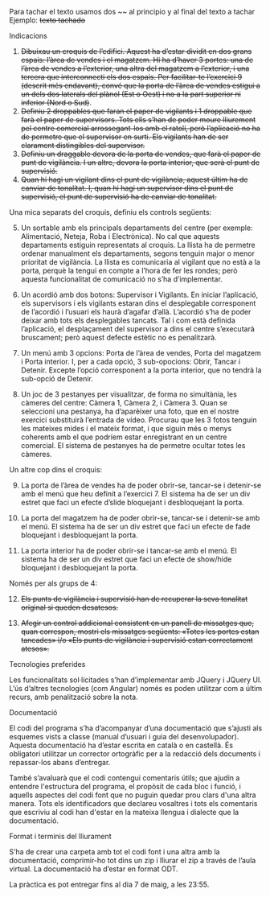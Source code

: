 Para tachar el texto usamos dos ~~ al principio y al final del texto a tachar
Ejemplo: ~~texto tachado~~


Indicacions
1) ~~Dibuixau un croquis de l’edifici. Aquest ha d’estar dividit en dos grans espais: l’àrea de vendes i el magatzem. Hi ha d’haver 3 portes: una de l’àrea de vendes a l’exterior, una altra del magatzem a l’exterior, i una tercera que interconnecti els dos espais. Per facilitar-te l’exercici 9 (descrit més endavant), convé que la porta de l’àrea de vendes estigui a un dels dos laterals del plànol (Est o Oest) i no a la part superior ni inferior (Nord o Sud)~~.
2) ~~Definiu 2 droppables que faran el paper de vigilants i 1 droppable que farà el paper de supervisors. Tots ells s’han de poder moure lliurement pel centre comercial arrossegant-los amb el ratolí, però l’aplicació no ha de permetre que el supervisor en surti. Els vigilants han de ser clarament distingibles del supervisor.~~
3) ~~Definiu un draggable devora de la porta de vendes, que farà el paper de punt de vigilància. I un altre, devora la porta interior, que serà el punt de supervisió.~~
4) ~~Quan hi hagi un vigilant dins el punt de vigilància, aquest últim ha de canviar de tonalitat. I,
quan hi hagi un supervisor dins el punt de supervisió, el punt de supervisió ha de canviar de tonalitat.~~

Una mica separats del croquis, definiu els controls següents:

5) Un sortable amb els principals departaments del centre (per exemple: Alimentació, Neteja, Roba i Electrònica). No cal que aquests departaments estiguin representats al croquis. La llista ha de permetre ordenar manualment els departaments, segons tenguin major o menor prioritat de vigilància. La llista es comunicaria al vigilant que no està a la porta, perquè la tengui en compte a l’hora de fer les rondes; però aquesta funcionalitat de comunicació no s’ha d’implementar.

6) Un acordió amb dos botons: Supervisor i Vigilants. En iniciar l’aplicació, els supervisors i els vigilants estaran dins el desplegable corresponent de l’acordió i l’usuari els haurà d’agafar d’allà. L’acordió s’ha de poder deixar amb tots els desplegables tancats. Tal i com està definida l’aplicació, el desplaçament del supervisor a dins el centre s’executarà bruscament; però aquest defecte estètic no es penalitzarà.

7) Un menú amb 3 opcions: Porta de l’àrea de vendes, Porta del magatzem i Porta interior. I, per a cada opció, 3 sub-opocions: Obrir, Tancar i Detenir. Excepte l’opció corresponent a la porta interior, que no tendrà la sub-opció de Detenir.

8) Un joc de 3 pestanyes per visualitzar, de forma no simultània, les càmeres del centre: Càmera 1, Càmera 2, i Càmera 3. Quan se seleccioni una pestanya, ha d’aparèixer una foto, que en el nostre exercici substituirà l’entrada de vídeo. Procurau que les 3 fotos tenguin les mateixes mides i el mateix format, i que siguin més o menys coherents amb el que podríem estar enregistrant en un centre comercial. El sistema de pestanyes ha de permetre ocultar totes les càmeres.

Un altre cop dins el croquis:

9) La porta de l’àrea de vendes ha de poder obrir-se, tancar-se i detenir-se amb el menú que heu definit a l’exercici 7. El sistema ha de ser un div estret que faci un efecte d’slide bloquejant i desbloquejant la porta.

10) La porta del magatzem ha de poder obrir-se, tancar-se i detenir-se amb el menú. El sistema ha de ser un div estret que faci un efecte de fade bloquejant i desbloquejant la porta.

11) La porta interior ha de poder obrir-se i tancar-se amb el menú. El sistema ha de ser un div estret que faci un efecte de show/hide bloquejant i desbloquejant la porta.

Només per als grups de 4:

12) ~~Els punts de vigilància i supervisió han de recuperar la seva tonalitat original si queden desatesos.~~

13) ~~Afegir un control addicional consistent en un panell de missatges que, quan correspon, mostri els missatges següents: «Totes les portes estan tancades» i/o «Els punts de vigilància i supervisió estan correctament atesos».~~

Tecnologies preferides

Les funcionalitats sol·licitades s’han d’implementar amb JQuery i JQuery UI. L’ús d’altres tecnologies (com Angular) només es poden utilitzar com a últim recurs, amb penalització sobre la nota.

Documentació

El codi del programa s’ha d’acompanyar d’una documentació que s’ajusti als esquemes vists a classe (manual d’usuari i guia del desenvolupador). Aquesta documentació ha d’estar escrita en català o en castellà. És obligatori utilitzar un corrector ortogràfic per a la redacció dels documents i repassar-los abans d’entregar.

També s’avaluarà que el codi contengui comentaris útils; que ajudin a entendre l'estructura del programa, el propòsit de cada bloc i funció, i aquells aspectes del codi font que no puguin quedar prou clars d'una altra manera.
Tots els identificadors que declareu vosaltres i tots els comentaris que escriviu al codi han d'estar en la mateixa llengua i dialecte que la documentació.

Format i terminis del lliurament

S’ha de crear una carpeta amb tot el codi font i una altra amb la documentació, comprimir-ho tot dins un zip i lliurar el zip a través de l’aula virtual. La documentació ha d’estar en format ODT.

La pràctica es pot entregar fins al dia 7 de maig, a les 23:55.
